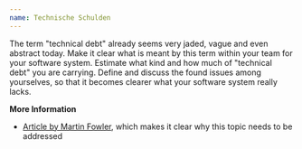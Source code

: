 ```yaml
---
name: Technische Schulden
---
```

The term "technical debt" already seems very jaded, vague and even abstract today. Make it clear what is meant by this term within your team for your software system. Estimate what kind and how much of "technical debt" you are carrying. Define and discuss the found issues among yourselves, so that it becomes clearer what your software system really lacks.

**More Information**

* [Article by Martin Fowler](https://martinfowler.com/articles/is-quality-worth-cost.html), which makes it clear why this topic needs to be addressed

